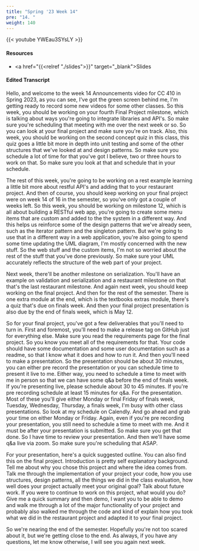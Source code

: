```yaml
---
title: "Spring '23 Week 14"
pre: "14. "
weight: 140
---
```


{{< youtube YWEau3SYsLY >}}

#### Resources

* <a href="{{<relref "./slides">}}" target="_blank">Slides</a>

#### Edited Transcript

Hello, and welcome to the week 14 Announcements video for CC 410 in Spring 2023, as you can see, I've got the green screen behind me, I'm getting ready to record some new videos for some other classes. So this week, you should be working on your fourth Final Project milestone, which is talking about ways you're going to integrate libraries and API's. So make sure you're scheduling that meeting with me over the next week or so. So you can look at your final project and make sure you're on track. Also, this week, you should be working on the second concept quiz in this class, this quiz goes a little bit more in depth into unit testing and some of the other structures that we've looked at and design patterns. So make sure you schedule a lot of time for that you've got I believe, two or three hours to work on that. So make sure you look at that and schedule that in your schedule. 

The rest of this week, you're going to be working on a rest example learning a little bit more about restful API's and adding that to your restaurant project. And then of course, you should keep working on your final project were on week 14 of 16 in the semester, so you've only got a couple of weeks left. So this week, you should be working on milestone 12, which is all about building a RESTful web app, you're going to create some menu items that are custom and added to the the system in a different way. And this helps us reinforce some of the design patterns that we've already seen, such as the iterator pattern and the singleton pattern. But we're going to use that in a different way in a web application, you're also going to spend some time updating the UML diagram, I'm mostly concerned with the new stuff. So the web stuff and the custom items, I'm not so worried about the rest of the stuff that you've done previously. So make sure your UML accurately reflects the structure of the web part of your project. 

Next week, there'll be another milestone on serialization. You'll have an example on validation and serialization and a restaurant milestone on that that's the last restaurant milestone. And again next week, you should keep working on the final project. And then for the rest of the semester. There is one extra module at the end, which is the textbooks extras module, there's a quiz that's due on finals week. And then your final project presentation is also due by the end of finals week, which is May 12. 

So for your final project, you've got a few deliverables that you'll need to turn in. First and foremost, you'll need to make a release tag on GitHub just for everything else. Make sure you read the requirements page for the final project. So you know you meet all of the requirements for that. Your code should have some documentation and some user documentation such as a readme, so that I know what it does and how to run it. And then you'll need to make a presentation. So the presentation should be about 30 minutes, you can either pre record the presentation or you can schedule time to present it live to me. Either way, you need to schedule a time to meet with me in person so that we can have some q&a before the end of finals week. If you're presenting live, please schedule about 30 to 45 minutes. If you're pre recording schedule at least 15 minutes for q&a. For the presentation. Most of these you'll give either Monday or final Friday of finals week, Tuesday, Wednesday, Thursday, a finals week, I'm busy with other class presentations. So look at my schedule on Calendly. And go ahead and grab your time on either Monday or Friday. Again, even if you're pre recording your presentation, you still need to schedule a time to meet with me. And it must be after your presentation is submitted. So make sure you get that done. So I have time to review your presentation. And then we'll have some q&a live via zoom. So make sure you're scheduling that ASAP. 

For your presentation, here's a quick suggested outline. You can also find this on the final project. Introduction is pretty self explanatory background. Tell me about why you chose this project and where the idea comes from. Talk me through the implementation of your project your code, how you use structures, design patterns, all the things we did in the class evaluation, how well does your project actually meet your original goal? Talk about future work. If you were to continue to work on this project, what would you do? Give me a quick summary and then demo, I want you to be able to demo and walk me through a lot of the major functionality of your project and probably also walked me through the code and kind of explain how you took what we did in the restaurant project and adapted it to your final project. 

So we're nearing the end of the semester. Hopefully you're not too scared about it, but we're getting close to the end. As always, if you have any questions, let me know otherwise, I will see you again next week. 

